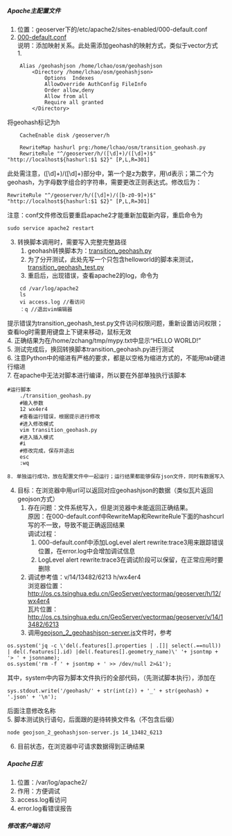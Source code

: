 
##### Apache主配置文件  
1. 位置：geoserver下的/etc/apache2/sites-enabled/000-default.conf
2. [000-default.conf](https://github.com/lchao-bit/buildingmap/blob/master/about-apache2/000-default.conf)   
说明：添加映射关系。此处需添加geohash的映射方式，类似于vector方式  
	1. 
```
	Alias /geohashjson /home/lchao/osm/geohashjson  
		<Directory /home/lchao/osm/geohashjson>  
			Options  Indexes  
			AllowOverride AuthConfig FileInfo  
			Order allow,deny  
			Allow from all
			Require all granted
		</Directory>   
``` 

将geohash标记为h   
```
    CacheEnable disk /geoserver/h

	RewriteMap hashurl prg:/home/lchao/osm/transition_geohash.py
    RewriteRule "^/geoserver/h/([\d]+)/([\d]+)$" "http://localhost${hashurl:$1 $2}" [P,L,R=301]
```
此处需注意，([\d]+)/([\d]+)部分中，第一个是z为数字，用\d表示；第二个为geohash，为字母数字组合的字符串，需要更改正则表达式。修改后为：

```
RewriteRule "^/geoserver/h/([\d]+)/([b-z0-9]+)$" "http://localhost${hashurl:$1 $2}" [P,L,R=301]
```

注意：conf文件修改后要重启apache2才能重新加载新内容，重启命令为

```
sudo service apache2 restart
```

3. 转换脚本调用时，需要写入完整完整路径
    1. geohash转换脚本为：[transition_geohash.py](https://github.com/lchao-bit/buildingmap/blob/master/about-apache2/transition_geohash.py)
    2. 为了分开测试，此处先写一个只包含helloworld的脚本来测试，[transition_geohash_test.py](https://github.com/lchao-bit/buildingmap/blob/master/about-apache2/transition_geohash_test.py)
    3. 重启后，出现错误，查看apache2的log，命令为 

    
```
	cd /var/log/apache2  
	ls
	vi access.log //看访问  
	：q //退出vim编辑器  
```

   
提示错误为transition_geohash_test.py文件访问权限问题，重新设置访问权限；查看log时需要用键盘上下键来移动，鼠标无效  
	4. 正确结果为在/home/zchang/tmp/mypy.txt中显示“HELLO WORLD!”  
	5. 测试完成后，换回转换脚本transition_geohash.py进行测试  
	6. 注意Python中的缩进有严格的要求，都是以空格为缩进方式的，不能用tab键进行缩进  
	7. 在apache中无法对脚本进行编译，所以要在外部单独执行该脚本  
	
   
```
#运行脚本
    ./transition_geohash.py
    #输入参数
    12 wx4er4
    #查看运行错误，根据提示进行修改
    #进入修改模式
    vim transition_geohash.py
    #进入插入模式
    #i
    #修改完成，保存并退出
    esc  
    :wq
```

    8. 单独运行成功，放在配置文件中一起运行；运行结果都能够保存json文件，同时有数据写入

4. 目标：在浏览器中用url可以返回对应geohashjson的数据（类似瓦片返回geojson方式）
	1. 存在问题：文件系统写入，但是浏览器中未能返回正确结果。   
	   原因：在000-default.conf中RewriteMap和RewriteRule下面的hashcurl写的不一致，导致不能正确返回结果  
	   调试过程：
		1. 000-default.conf中添加LogLevel alert rewrite:trace3用来跟踪错误位置，在error.log中会增加调试信息
		2. LogLevel alert rewrite:trace3在调试阶段可以保留，在正常应用时要删除
	2. 调试参考值：v/14/13482/6213   h/wx4er4  
	   浏览器位置：http://os.cs.tsinghua.edu.cn/GeoServer/vectormap/geoserver/h/12/wx4er4  
        瓦片位置：http://os.cs.tsinghua.edu.cn/GeoServer/vectormap/geoserver/v/14/13482/6213
	3. 调用[geojson_2_geohashjson-server.js](https://github.com/lchao-bit/buildingmap/blob/master/about-apache2/geojson_2_geohashjson-server.js)文件时，参考  

```
os.system('jq -c \'del(.features[].properties | .[]| select(.==null)) | del(.features[].id) |del(.features[].geometry_name)\' '+ jsontmp + '> ' + jsonname);
os.system('rm -f ' + jsontmp + ' >> /dev/null 2>&1');
```
其中，system中内容为脚本文件执行的全部代码，（先测试脚本执行），添加在

```
sys.stdout.write('/geohash/' + str(int(z)) + '_' + str(geohash) + '.json' + '\n');
```
后面注意修改名称  
5. 脚本测试执行语句，后面跟的是待转换文件名（不包含后缀）

```
node geojson_2_geohashjson-server.js 14_13482_6213
```

6. 目前状态，在浏览器中可请求数据得到正确结果
##### Apache日志
1. 位置：/var/log/apache2/
2. 作用：方便调试
2. access.log看访问
3. error.log看错误报告

##### 修改客户端访问
    